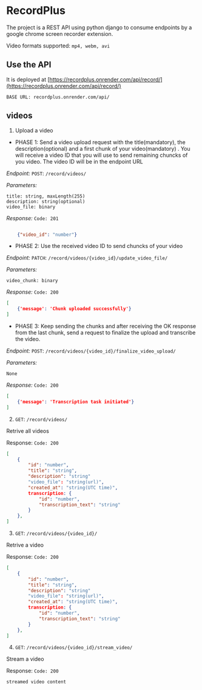 # RecordPlus
The project is a REST API using python django to consume endpoints by a google chrome screen recorder extension.

Video formats supported: `mp4, webm, avi`
## Use the API
It is deployed at [https://recordplus.onrender.com/api/record/](https://recordplus.onrender.com/api/record/)

```
BASE URL: recordplus.onrender.com/api/
```

## videos

1. Upload a video


* PHASE 1: Send a video upload request with the title(mandatory), the description(optional) and a first chunk of your video(mandatory) . You will receive a video ID that you will use to send remaining chuncks of you video. The video ID will be in the endpoint URL

*Endpoint:*  `POST`: ```/record/videos/```

*Parameters:*

```
title: string, maxLength(255)
description: string(optional)
video_file: binary
```

*Response:* `Code: 201`

```JSON

    {"video_id": "number"}

```

* PHASE 2: Use the received video ID to send chuncks of your video

*Endpoint:*  `PATCH`: ```/record/videos/{video_id}/update_video_file/```

*Parameters:*

```
video_chunk: binary
```

*Response:* `Code: 200`

```JSON
[
    {'message': 'Chunk uploaded successfully'}
]
```

* PHASE 3: Keep sending the chunks and after receiving the OK response from the last chunk, send a request to finalize the upload and transcribe the video.

*Endpoint:*  `POST`: ```/record/videos/{video_id}/finalize_video_upload/```

*Parameters:*

```
None
```

*Response:* `Code: 200`

```JSON
[
    {'message': 'Transcription task initiated'}
]
```

<!-- 1. `POST`: ```/record/videos/```

Upload a video

Parameters:

```
title: string, maxLength(255)
description: string
video_file: File
```

Response: `Code: 201`

```JSON
[
    {
        "id": number,
        "title": string,
        "description": string
        "video_file": string(url),
        "created_at": string(UTC time)
    },
]
``` -->

2. `GET`: ```/record/videos/```

Retrive all videos

Response:
`Code: 200`
```JSON
[
    {
        "id": "number",
        "title": "string",
        "description": "string"
        "video_file": "string(url)",
        "created_at": "string(UTC time)",
        transcription: {
            "id": "number",
            "transcription_text": "string"
        }
    },
]
```
3. `GET`: ```/record/videos/{video_id}/```

Retrive a video

Response:
`Code: 200`
```JSON
[
    {
        "id": "number",
        "title": "string",
        "description": "string"
        "video_file": "string(url)",
        "created_at": "string(UTC time)",
        transcription: {
            "id": "number",
            "transcription_text": "string"
        }
    },
]
```

4. `GET`: ```/record/videos/{video_id}/stream_video/```

Stream a video

Response:
`Code: 200`
```
streamed video content
```
